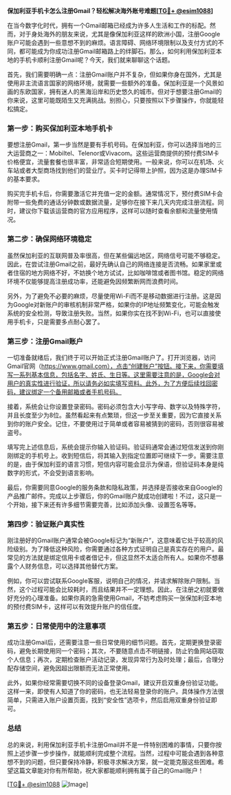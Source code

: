 **保加利亚手机卡怎么注册Gmail？轻松解决海外账号难题[[TG💪+ @esim1088](https://t.me/s/esim1088)]**

在当今数字化时代，拥有一个Gmail邮箱已经成为许多人生活和工作的标配。然而，对于身处海外的朋友来说，尤其是像保加利亚这样的欧洲小国，注册Google账户可能会遇到一些意想不到的麻烦。语言障碍、网络环境限制以及支付方式的不同，都可能成为你成功注册Gmail邮箱路上的绊脚石。那么，如何利用保加利亚本地的手机卡顺利注册Gmail呢？今天，我们就来聊聊这个话题。

首先，我们需要明确一点：注册Gmail账户并不复杂，但如果你身在国外，尤其是使用非主流语言国家的网络环境，就需要一些额外的准备。保加利亚是一个风景如画的东欧国家，拥有迷人的黑海沿岸和历史悠久的城市。但对于想要注册Gmail的你来说，这里可能既陌生又充满挑战。别担心，只要按照以下步骤操作，你就能轻松搞定。

### 第一步：购买保加利亚本地手机卡

要想注册Gmail，第一步当然是要有手机号码。在保加利亚，你可以选择当地的三大运营商之一：Mobiltel、Telenor或Vivacom。这些运营商提供的预付费SIM卡价格便宜，流量套餐也很丰富，非常适合短期使用。一般来说，你可以在机场、火车站或者大型商场找到他们的营业厅。买卡时记得带上护照，因为这是办理SIM卡的基本要求。

购买完手机卡后，你需要激活它并充值一定的金额。通常情况下，预付费SIM卡会附带一些免费的通话分钟数或数据流量，足够你在接下来几天内完成注册流程。同时，建议你下载该运营商的官方应用程序，这样可以随时查看余额和流量使用情况。

### 第二步：确保网络环境稳定

虽然保加利亚的互联网普及率很高，但在某些偏远地区，网络信号可能不够稳定。因此，在尝试注册Gmail之前，最好先确认自己的网络连接是否流畅。如果家里或者住宿的地方网络不好，不妨换个地方试试，比如咖啡馆或者图书馆。稳定的网络环境不仅能够提高注册成功率，还能避免因频繁断网而浪费时间。

另外，为了避免不必要的麻烦，尽量使用Wi-Fi而不是移动数据进行注册。这是因为Google对新账户的审核机制非常严格，如果你的IP地址频繁变化，可能会触发系统的安全检测，导致注册失败。当然，如果你实在找不到Wi-Fi，也可以直接使用手机卡，只是需要多点耐心罢了。

### 第三步：注册Gmail账户

一切准备就绪后，我们终于可以开始正式注册Gmail账户了。打开浏览器，访问Gmail官网（https://www.gmail.com），点击“创建账户”按钮。接下来，你需要填写一系列基本信息，包括名字、姓氏、生日等。这里需要注意的是，Google会对用户的真实性进行验证，所以请务必如实填写资料。此外，为了方便后续找回密码，建议绑定一个备用邮箱或者手机号码。

接着，系统会让你设置登录密码。密码必须包含大小写字母、数字以及特殊字符，并且长度至少为8位。虽然看起来有点繁琐，但这一步至关重要，因为它直接关系到你的账户安全。记住，不要使用过于简单或者容易被猜到的密码，否则很容易被盗号。

填写完上述信息后，系统会提示你输入验证码。验证码通常会通过短信发送到你刚刚绑定的手机号上。收到短信后，将其输入到指定位置即可继续下一步。需要注意的是，由于保加利亚的语言习惯，短信内容可能会显示为保语，但验证码本身是纯数字的形式，不会受到语言影响。

最后，你需要同意Google的服务条款和隐私政策，并选择是否接收来自Google的产品推广邮件。完成以上步骤后，你的Gmail账户就成功创建啦！不过，这只是一个开始，接下来还有许多细节需要完善，比如添加头像、设置签名等等。

### 第四步：验证账户真实性

刚注册好的Gmail账户通常会被Google标记为“新账户”，这意味着它处于较高的风险级别。为了降低这种风险，你需要通过各种方式证明自己是真实存在的用户。最常见的方法就是绑定信用卡或者借记卡，但这显然不太适合所有人。如果你不想暴露个人财务信息，可以选择其他替代方案。

例如，你可以尝试联系Google客服，说明自己的情况，并请求解除账户限制。当然，这个过程可能会比较耗时，而且结果并不一定理想。因此，在注册之初就要做好充分的心理准备。如果你真的急需使用Gmail，不妨考虑购买一张保加利亚本地的预付费SIM卡，这样可以有效提升账户的信任度。

### 第五步：日常使用中的注意事项

成功注册Gmail后，还需要注意一些日常使用的细节问题。首先，定期更换登录密码，避免长期使用同一个密码；其次，不要随意点击不明链接，防止钓鱼网站窃取个人信息；再次，定期检查账户活动记录，发现异常行为及时处理；最后，合理分配存储空间，避免因超出限额而无法正常使用。

此外，如果你经常需要切换不同的设备登录Gmail，建议开启双重身份验证功能。这样一来，即使有人知道了你的密码，也无法轻易登录你的账户。具体操作方法很简单，只需进入账户设置页面，找到“安全性”选项卡，然后启用双重身份验证即可。

### 总结

总的来说，利用保加利亚手机卡注册Gmail并不是一件特别困难的事情，只要你按照上述步骤一步步操作，就能顺利完成整个流程。当然，过程中可能会遇到各种意想不到的问题，但只要保持冷静，积极寻求解决方案，就一定能克服这些困难。希望这篇文章能对你有所帮助，祝大家都能顺利拥有属于自己的Gmail账户！

[[TG💪+ @esim1088](https://t.me/s/esim1088) ![Image](https://i.postimg.cc/4NQfJmqS/Snipaste-2025-05-13-00-14-12.png)]